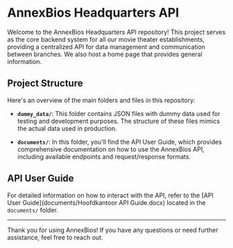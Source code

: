 # AnnexBios Headquarters API

Welcome to the AnnexBios Headquarters API repository! This project serves as the core backend system for all our movie theater establishments, providing a centralized API for data management and communication between branches. We also host a home page that provides general information.

## Project Structure

Here's an overview of the main folders and files in this repository:

- **`dummy_data/`**: This folder contains JSON files with dummy data used for testing and development purposes. The structure of these files mimics the actual data used in production.

- **`documents/`**: In this folder, you'll find the API User Guide, which provides comprehensive documentation on how to use the AnnexBios API, including available endpoints and request/response formats.

## API User Guide

For detailed information on how to interact with the API, refer to the [API User Guide](documents/Hoofdkantoor API Guide.docx) located in the `documents/` folder.

---

Thank you for using AnnexBios! If you have any questions or need further assistance, feel free to reach out.
